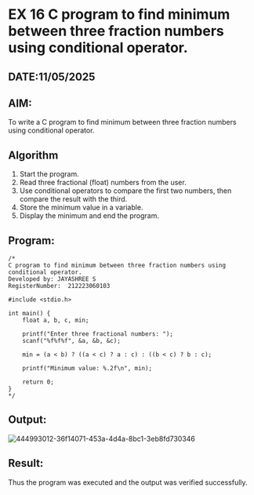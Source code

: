 # EX 16 C program to find minimum between three fraction numbers using conditional operator.
## DATE:11/05/2025
## AIM:
To write a C program to find minimum between three fraction numbers using conditional operator.

## Algorithm
1. Start the program.
2. Read three fractional (float) numbers from the user.
3. Use conditional operators to compare the first two numbers, then compare the result with the third.
4. Store the minimum value in a variable.
5. Display the minimum and end the program.

## Program:
```
/*
C program to find minimum between three fraction numbers using conditional operator.
Developed by: JAYASHREE S
RegisterNumber:  212223060103

#include <stdio.h>

int main() {
    float a, b, c, min;

    printf("Enter three fractional numbers: ");
    scanf("%f%f%f", &a, &b, &c);

    min = (a < b) ? ((a < c) ? a : c) : ((b < c) ? b : c);

    printf("Minimum value: %.2f\n", min);

    return 0;
}
*/
```

## Output:

![444993012-36f14071-453a-4d4a-8bc1-3eb8fd730346](https://github.com/user-attachments/assets/b9de2bb3-2148-4f4a-9503-030c251023eb)


## Result:
Thus the program was executed and the output was verified successfully.
